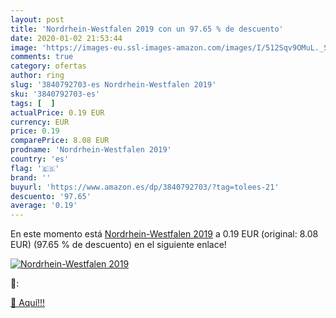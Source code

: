 ```yaml
---
layout: post
title: 'Nordrhein-Westfalen 2019 con un 97.65 % de descuento'
date: 2020-01-02 21:53:44
image: 'https://images-eu.ssl-images-amazon.com/images/I/512Sqv9OMuL._SL200_.jpg'
comments: true
category: ofertas
author: ring
slug: '3840792703-es Nordrhein-Westfalen 2019'
sku: '3840792703-es'
tags: [  ]
actualPrice: 0.19 EUR
currency: EUR
price: 0.19
comparePrice: 8.08 EUR
prodname: 'Nordrhein-Westfalen 2019'
country: 'es'
flag: '🇪🇸'
brand: ''
buyurl: 'https://www.amazon.es/dp/3840792703/?tag=tolees-21'
descuento: '97.65'
average: '0.19'
---
```


En este momento está [Nordrhein-Westfalen 2019](https://www.amazon.es/dp/3840792703/?tag=tolees-21) a 0.19 EUR (original: 8.08 EUR) (97.65 %  de descuento) en el siguiente enlace!

[![Nordrhein-Westfalen 2019](https://images-eu.ssl-images-amazon.com/images/I/512Sqv9OMuL._SL200_.jpg)](https://www.amazon.es/dp/3840792703/?tag=tolees-21)

🔎:


[🛒 Aquí!!!](https://www.amazon.es/dp/3840792703/?tag=tolees-21)
